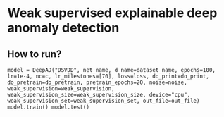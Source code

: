 # Weak supervised explainable deep anomaly detection

## How to run?
`model = DeepAD("DSVDD", net_name, d_name=dataset_name, epochs=100, lr=1e-4, nc=c, lr_milestones=[70], loss=loss, do_print=do_print, do_pretrain=do_pretrain, pretrain_epochs=20, noise=noise, weak_supervision=weak_supervision, weak_supervision_size=weak_supervision_size, device="cpu", weak_supervision_set=weak_supervision_set, out_file=out_file)
model.train()
model.test()`
